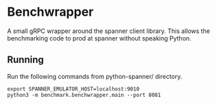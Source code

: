 # Benchwrapper

A small gRPC wrapper around the spanner client library. This allows the
benchmarking code to prod at spanner without speaking Python.

## Running
Run the following commands from python-spanner/ directory.
```
export SPANNER_EMULATOR_HOST=localhost:9010
python3 -m benchmark.benchwrapper.main --port 8081

